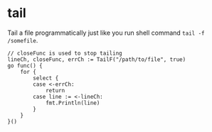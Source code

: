 # tail

Tail a file programmatically just like you run shell command `tail -f /somefile`.


```
// closeFunc is used to stop tailing
lineCh, closeFunc, errCh := TailF("/path/to/file", true)
go func() {
    for {
        select {
        case <-errCh:
            return
        case line := <-lineCh:
            fmt.Println(line)
        }
    }
}()
```
